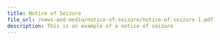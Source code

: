 ```yaml
---
title: Notice of Seizure
file_url: /news-and-media/notice-of-seizure/notice-of-seizure-1.pdf
description: This is an example of a notice of seizure
---
```


